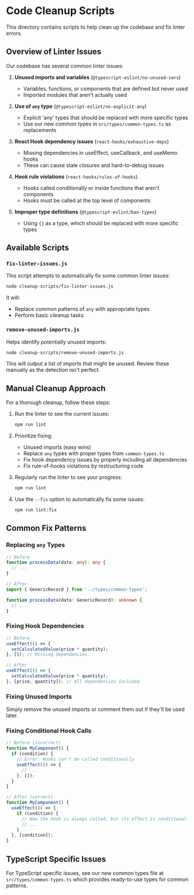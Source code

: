 # Code Cleanup Scripts

This directory contains scripts to help clean up the codebase and fix linter errors.

## Overview of Linter Issues

Our codebase has several common linter issues:

1. **Unused imports and variables** (`@typescript-eslint/no-unused-vars`)
   - Variables, functions, or components that are defined but never used
   - Imported modules that aren't actually used

2. **Use of `any` type** (`@typescript-eslint/no-explicit-any`)
   - Explicit 'any' types that should be replaced with more specific types
   - Use our new common types in `src/types/common-types.ts` as replacements

3. **React Hook dependency issues** (`react-hooks/exhaustive-deps`)
   - Missing dependencies in useEffect, useCallback, and useMemo hooks
   - These can cause stale closures and hard-to-debug issues

4. **Hook rule violations** (`react-hooks/rules-of-hooks`)
   - Hooks called conditionally or inside functions that aren't components
   - Hooks must be called at the top level of components

5. **Improper type definitions** (`@typescript-eslint/ban-types`)
   - Using `{}` as a type, which should be replaced with more specific types

## Available Scripts

### `fix-linter-issues.js`

This script attempts to automatically fix some common linter issues:

```bash
node cleanup-scripts/fix-linter-issues.js
```

It will:
- Replace common patterns of `any` with appropriate types
- Perform basic cleanup tasks

### `remove-unused-imports.js`

Helps identify potentially unused imports:

```bash
node cleanup-scripts/remove-unused-imports.js
```

This will output a list of imports that might be unused. Review these manually as the detection isn't perfect.

## Manual Cleanup Approach

For a thorough cleanup, follow these steps:

1. Run the linter to see the current issues:
   ```bash
   npm run lint
   ```

2. Prioritize fixing:
   - Unused imports (easy wins)
   - Replace `any` types with proper types from `common-types.ts`
   - Fix hook dependency issues by properly including all dependencies
   - Fix rule-of-hooks violations by restructuring code

3. Regularly run the linter to see your progress:
   ```bash
   npm run lint
   ```

4. Use the `--fix` option to automatically fix some issues:
   ```bash
   npm run lint:fix
   ```

## Common Fix Patterns

### Replacing `any` Types

```typescript
// Before
function processData(data: any): any {
  // ...
}

// After
import { GenericRecord } from '../types/common-types';

function processData(data: GenericRecord): unknown {
  // ...
}
```

### Fixing Hook Dependencies

```typescript
// Before
useEffect(() => {
  setCalculatedValue(price * quantity);
}, []); // Missing dependencies

// After
useEffect(() => {
  setCalculatedValue(price * quantity);
}, [price, quantity]); // All dependencies included
```

### Fixing Unused Imports

Simply remove the unused imports or comment them out if they'll be used later.

### Fixing Conditional Hook Calls

```typescript
// Before (incorrect)
function MyComponent() {
  if (condition) {
    // Error: Hooks can't be called conditionally
    useEffect(() => {
      // ...
    }, []);
  }
}

// After (correct)
function MyComponent() {
  useEffect(() => {
    if (condition) {
      // Now the hook is always called, but its effect is conditional
      // ...
    }
  }, [condition]);
}
```

## TypeScript Specific Issues

For TypeScript specific issues, see our new common types file at `src/types/common-types.ts` which provides ready-to-use types for common patterns. 